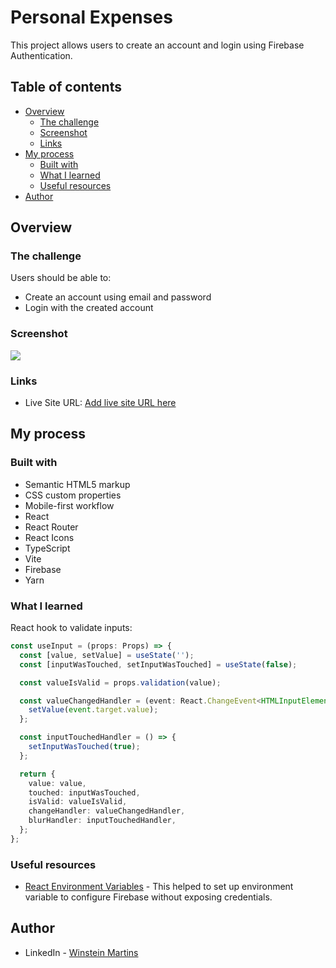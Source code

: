# Personal Expenses

This project allows users to create an account and login using Firebase Authentication.

## Table of contents

- [Overview](#overview)
  - [The challenge](#the-challenge)
  - [Screenshot](#screenshot)
  - [Links](#links)
- [My process](#my-process)
  - [Built with](#built-with)
  - [What I learned](#what-i-learned)
  - [Useful resources](#useful-resources)
- [Author](#author)

## Overview

### The challenge

Users should be able to:

- Create an account using email and password
- Login with the created account

### Screenshot

![](./screenshoots/01.png)

### Links

- Live Site URL: [Add live site URL here](https://firebase-login-iota.vercel.app/)

## My process

### Built with

- Semantic HTML5 markup
- CSS custom properties
- Mobile-first workflow
- React
- React Router
- React Icons
- TypeScript
- Vite
- Firebase
- Yarn

### What I learned

React hook to validate inputs:

```ts
const useInput = (props: Props) => {
  const [value, setValue] = useState('');
  const [inputWasTouched, setInputWasTouched] = useState(false);

  const valueIsValid = props.validation(value);

  const valueChangedHandler = (event: React.ChangeEvent<HTMLInputElement>) => {
    setValue(event.target.value);
  };

  const inputTouchedHandler = () => {
    setInputWasTouched(true);
  };

  return {
    value: value,
    touched: inputWasTouched,
    isValid: valueIsValid,
    changeHandler: valueChangedHandler,
    blurHandler: inputTouchedHandler,
  };
};
```

### Useful resources

- [React Environment Variables](https://jasonwatmore.com/post/2022/06/22/react-access-environment-variables-from-dotenv-env) - This helped to set up environment variable to configure Firebase without exposing credentials.

## Author

- LinkedIn - [Winstein Martins](https://www.linkedin.com/in/winstein-martins/)
